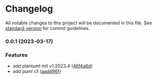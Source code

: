 # Changelog

All notable changes to this project will be documented in this file. See [standard-version](https://github.com/conventional-changelog/standard-version) for commit guidelines.

### 0.0.1 (2023-03-17)


### Features

* add plantuml mit v1.2023.4 ([46f4a6d](https://github.com/stasson/npuml/commit/46f4a6d724a6b4118f0a9586e71befcfcc3ebb38))
* add puml cli ([aad496f](https://github.com/stasson/npuml/commit/aad496f637acd5d83782cebda5b30ba434f4863c))
